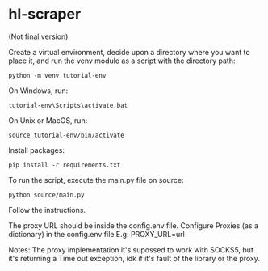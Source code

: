 # hl-scraper

(Not final version)

Create a virtual environment, decide upon a directory where you want to place it, and run the venv module as a script with the directory path:

    python -m venv tutorial-env

On Windows, run:

    tutorial-env\Scripts\activate.bat

On Unix or MacOS, run:

    source tutorial-env/bin/activate

Install packages:

    pip install -r requirements.txt

To run the script, execute the main.py file on source:

    python source/main.py

Follow the instructions.


The proxy URL should be inside the config.env file.
Configure Proxies (as a dictionary) in the config.env file
E.g:
    PROXY_URL=url


Notes:
The proxy implementation it's supossed to work with SOCKS5,
but it's returning a Time out exception, idk if it's fault of 
the library or the proxy.

